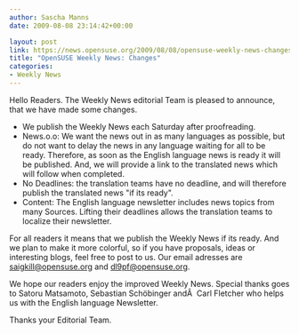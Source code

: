 ```yaml
---
author: Sascha Manns
date: 2009-08-08 23:14:42+00:00

layout: post
link: https://news.opensuse.org/2009/08/08/opensuse-weekly-news-changes/
title: "OpenSUSE Weekly News: Changes"
categories:
- Weekly News
---
```

Hello Readers. The Weekly News editorial Team is pleased to announce, that we have made some changes.

* We publish the Weekly News each Saturday after proofreading.
* News.o.o: We want the news out in as many languages as possible, but do not want to delay the news in any language waiting for all to be ready. Therefore, as soon as the English language news is ready it will be published. And, we will provide a link to the translated news which will follow when completed.
* No Deadlines: the translation teams have no deadline, and will therefore publish the translated news "if its ready".
* Content: The English language newsletter includes news topics from many Sources. Lifting their deadlines allows the translation teams to localize their newsletter.

For all readers it means that we publish the Weekly News if its ready. And we plan to make it more colorful, so if you have proposals, ideas or interesting blogs, feel free to post to us. Our email adresses are saigkill@opensuse.org and dl9pf@opensuse.org.

We hope our readers enjoy the improved Weekly News. Special thanks goes to Satoru Matsamoto, Sebastian Schöbinger andÂ  Carl Fletcher who helps us with the English language Newsletter.

Thanks your Editorial Team.		
